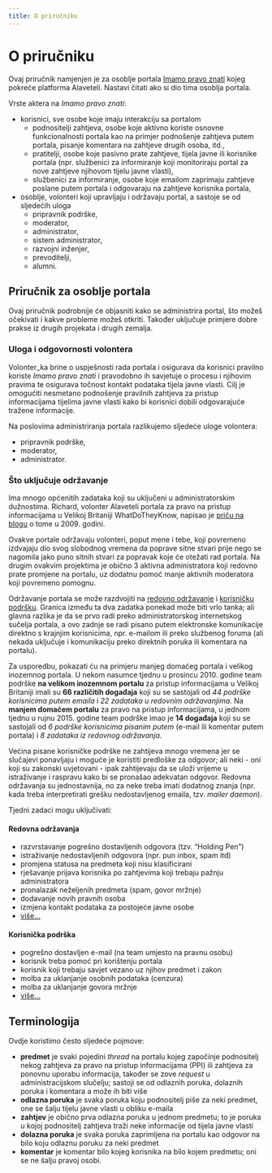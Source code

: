 ```yaml
---
title: O priručniku
---
```


# O priručniku

Ovaj priručnik namjenjen je za osoblje portala [Imamo pravo znati][IPZ] kojeg pokreće platforma Alaveteli. Nastavi čitati ako si dio tima osoblja portala.

Vrste aktera na *Imamo pravo znati*:
* korisnici, sve osobe koje imaju interakciju sa portalom
  * podnositelji zahtjeva, osobe koje aktivno koriste osnovne funkcionalnosti portala kao na primjer podnošenje zahtjeva putem portala, pisanje komentara na zahtjeve drugih osoba, itd.,
  * pratitelji, osobe koje pasivno prate zahtjeve, tijela javne ili korisnike portala (npr. službenici za informiranje koji monitoriraju portal za nove zahtjeve njihovom tijelu javne vlasti),
  * službenici za informiranje, osobe koje emailom zaprimaju zahtjeve poslane putem portala i odgovaraju na zahtjeve korisnika portala,
* osoblje, volonteri koji upravljaju i održavaju portal, a sastoje se od sljedećih uloga
  * pripravnik podrške,
  * moderator,
  * administrator,
  * sistem administrator,
  * razvojni inženjer,
  * prevoditelji,
  * alumni.

## Priručnik za osoblje portala

Ovaj priručnik podrobnije će objasniti kako se administrira portal, što možeš očekivati i kakve probleme možeš otkriti. Također uključuje primjere dobre prakse iz drugih projekata i drugih zemalja.

### Uloga i odgovornosti volontera

Volonter_ka brine o uspješnosti rada portala i osigurava da korisnici pravilno koriste *Imamo pravo znati* i pravodobno ih savjetuje o procesu i njihovim pravima te osigurava točnost kontakt podataka tijela javne vlasti. Cilj je omogućiti nesmetano podnošenje pravilnih zahtjeva za pristup informacijama tijelima javne vlasti kako bi korisnici dobili odgovarajuće tražene informacije.

Na poslovima administriranja portala razlikujemo sljedeće uloge volontera:
- pripravnik podrške,
- moderator,
- administrator.

### Što uključuje održavanje

Ima mnogo općenitih zadataka koji su uključeni u administratorskim dužnostima. Richard, volonter Alaveteli portala za pravo na pristup informacijama u Velikoj Britaniji WhatDoTheyKnow, napisao je [priču na blogu][richard-blog-2009] o tome u 2009. godini.

Ovakve portale održavaju volonteri, poput mene i tebe, koji povremeno izdvajaju dio svog slobodnog vremena da poprave sitne stvari prije nego se nagomila jako puno sitnih stvari za popravak koje će otežati rad portala. Na drugim ovakvim projektima je obično 3 aktivna administratora koji redovno prate promjene na portalu, uz dodatnu pomoć manje aktivnih moderatora koji povremeno pomognu.

Održavanje portala se može razdvojiti na [redovno održavanje][maintenance] i [korisničku podršku][user-support]. Granica između ta dva zadatka ponekad može biti vrlo tanka; ali glavna razlika je da se prvo radi preko administratorskog internetskog sučelja portala, a ovo zadnje se radi pisano putem elektronske komunikacije direktno s krajnjim korisnicima, npr. e-mailom ili preko službenog foruma (ali nekada uključuje i komunikaciju preko direktnih poruka ili komentara na portalu).

Za usporedbu, pokazati ću na primjeru manjeg domaćeg portala i velikog inozemnog portala. U nekom nasumce tjednu u prosincu 2010. godine team podrške **na velikom inozemnom portalu** za pristup informacijama u Velikoj Britaniji imali su **66 različitih događaja** koji su se sastojali od *44 podrške korisnicima putem emaila* i *22 zadataka u redovnim održavanjima*. Na **manjem domaćem portalu** za pravo na pristup informacijama, u jednom tjednu u rujnu 2015. godine team podrške imao je **14 događaja** koji su se sastojali od *6 podrške korisnicima pisanim putem* (e-mail ili komentar putem portala) i *8 zadataka iz redovnog održavanja*.

Većina pisane korisničke podrške ne zahtijeva mnogo vremena jer se slučajevi ponavljaju i moguće je koristiti predloške za odgovor; ali neki - oni koji su zakonski uvjetovani - ipak zahtijevaju da se uloži vrijeme u istraživanje i raspravu kako bi se pronašao adekvatan odgovor. Redovna održavanja su jednostavnija, no za neke treba imati dodatnog znanja (npr. kada treba interpretirati grešku nedostavljenog emaila, tzv. *mailer daemon*).

Tjedni zadaci mogu uključivati:

#### Redovna održavanja
- razvrstavanje pogrešno dostavljenih odgovora (tzv. “Holding Pen”)
- istraživanje nedostavljenih odgovora (npr. pun inbox, spam itd)
- promjena statusa na predmeta koji nisu klasificirani
- rješavanje prijava korisnika po zahtjevima koji trebaju pažnju administratora
- pronalazak neželjenih predmeta (spam, govor mržnje)
- dodavanje novih pravnih osoba
- izmjena kontakt podataka za postojeće javne osobe
- [više...][maintenance]

#### Korisnička podrška
- pogrešno dostavljen e-mail (na team umjesto na pravnu osobu)
- korisnik treba pomoć pri korištenju portala
- korisnik koji trebaju savjet vezano uz njihov predmet i zakon
- molba za uklanjanje osobnih podataka (cenzura)
- molba za uklanjanje govora mržnje
- [više...][user-support]

## Terminologija

Ovdje koristimo često sljedeće pojmove:

- **predmet** je svaki pojedini *thread* na portalu kojeg započinje podnositelj nekog zahtjeva za pravo na pristup informacijama (PPI) ili zahtjeva za ponovnu uporabu informacija, također se zove *request* u administracijskom slučelju; sastoji se od odlaznih poruka, dolaznih poruka i komentara a može ih biti više
- **odlazna poruka** je svaka poruka koju podnositelj piše za neki predmet, one se šalju tijelu javne vlasti u obliku e-maila
- **zahtjev** je obično prva odlazna poruka u jednom predmetu; to je poruka u kojoj podnositelj zahtjeva traži neke informacije od tijela javne vlasti
- **dolazna poruka** je svaka poruka zaprimljena na portalu kao odgovor na bilo koju odlaznu poruku za neki predmet
- **komentar** je komentar bilo kojeg korisnika na bilo kojem predmetu; oni se ne šalju pravoj osobi.

[richard-blog-2009]:    https://www.mysociety.org/2009/10/13/behind-whatdotheyknow/
[maintenance]:          /odrzavanje
[user-support]:         /korisnicka-podrska
[IPZ]:                  https://imamopravoznati.org
